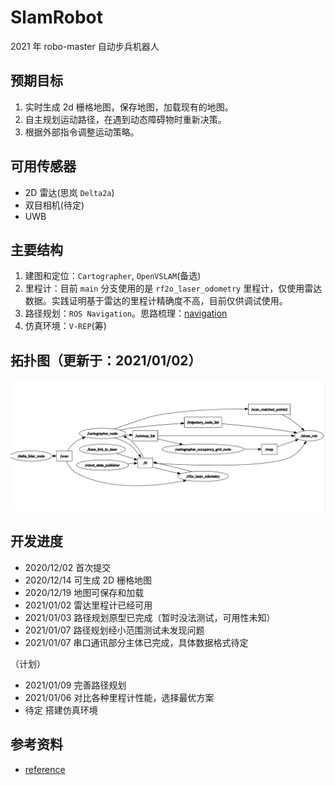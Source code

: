 # SlamRobot
2021 年 robo-master 自动步兵机器人

## 预期目标
1. 实时生成 2d 栅格地图，保存地图，加载现有的地图。
2. 自主规划运动路径，在遇到动态障碍物时重新决策。
3. 根据外部指令调整运动策略。

## 可用传感器
- 2D 雷达(思岚 `Delta2a`)
- 双目相机(待定)
- UWB

## 主要结构
1. 建图和定位：`Cartographer`, `OpenVSLAM`(备选)
2. 里程计：目前 `main` 分支使用的是 `rf2o_laser_odometry` 里程计，仅使用雷达数据。实践证明基于雷达的里程计精确度不高，目前仅供调试使用。
3. 路径规划：`ROS Navigation`。思路梳理：[navigation](./docs/navigation.md)
4. 仿真环境：`V-REP`(筹)

## 拓扑图（更新于：2021/01/02）
![拓扑图](images/2021-01-02T17:27:49.png)

## 开发进度
- 2020/12/02 首次提交
- 2020/12/14 可生成 2D 栅格地图
- 2020/12/19 地图可保存和加载
- 2021/01/02 雷达里程计已经可用
- 2021/01/03 路径规划原型已完成（暂时没法测试，可用性未知）
- 2021/01/07 路径规划经小范围测试未发现问题
- 2021/01/07 串口通讯部分主体已完成，具体数据格式待定

（计划）

- 2021/01/09 完善路径规划
- 2021/01/06 对比各种里程计性能，选择最优方案
- 待定        搭建仿真环境

## 参考资料
- [reference](./docs/reference.md)

